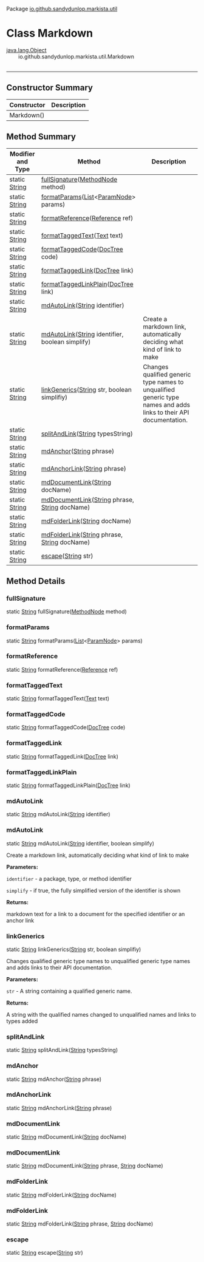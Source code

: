 Package [io.github.sandydunlop.markista.util](index.md)

# Class Markdown
[java.lang.Object](https://docs.oracle.com/en/java/javase/24/docs/api/java.base/java/lang/Object.html)<br/>
&nbsp;&nbsp;&nbsp;&nbsp;&nbsp;&nbsp;&nbsp;&nbsp;io.github.sandydunlop.markista.util.Markdown<br/>
<br/>

----


## Constructor Summary

| Constructor | Description |
|-------------|-------------|
| Markdown()  |             |

## Method Summary

| Modifier and Type                                                                                   | Method                                                                                                                                                                                                                                       | Description                                                                                                       |
|-----------------------------------------------------------------------------------------------------|----------------------------------------------------------------------------------------------------------------------------------------------------------------------------------------------------------------------------------------------|-------------------------------------------------------------------------------------------------------------------|
| static [String](https://docs.oracle.com/en/java/javase/24/docs/api/java.base/java/lang/String.html) | [fullSignature](#fullsignature)([MethodNode](../model/MethodNode.md) method)                                                                                                                                                                 |                                                                                                                   |
| static [String](https://docs.oracle.com/en/java/javase/24/docs/api/java.base/java/lang/String.html) | [formatParams](#formatparams)([List](https://docs.oracle.com/en/java/javase/24/docs/api/java.base/java/util/List.html)&lt;[ParamNode](../model/ParamNode.md)&gt; params)                                                                     |                                                                                                                   |
| static [String](https://docs.oracle.com/en/java/javase/24/docs/api/java.base/java/lang/String.html) | [formatReference](#formatreference)([Reference](../model/Reference.md) ref)                                                                                                                                                                  |                                                                                                                   |
| static [String](https://docs.oracle.com/en/java/javase/24/docs/api/java.base/java/lang/String.html) | [formatTaggedText](#formattaggedtext)([Text](../model/Text.md) text)                                                                                                                                                                         |                                                                                                                   |
| static [String](https://docs.oracle.com/en/java/javase/24/docs/api/java.base/java/lang/String.html) | [formatTaggedCode](#formattaggedcode)([DocTree](https://docs.oracle.com/en/java/javase/24/docs/api/jdk.compiler/com/sun/source/doctree/DocTree.html) code)                                                                                   |                                                                                                                   |
| static [String](https://docs.oracle.com/en/java/javase/24/docs/api/java.base/java/lang/String.html) | [formatTaggedLink](#formattaggedlink)([DocTree](https://docs.oracle.com/en/java/javase/24/docs/api/jdk.compiler/com/sun/source/doctree/DocTree.html) link)                                                                                   |                                                                                                                   |
| static [String](https://docs.oracle.com/en/java/javase/24/docs/api/java.base/java/lang/String.html) | [formatTaggedLinkPlain](#formattaggedlinkplain)([DocTree](https://docs.oracle.com/en/java/javase/24/docs/api/jdk.compiler/com/sun/source/doctree/DocTree.html) link)                                                                         |                                                                                                                   |
| static [String](https://docs.oracle.com/en/java/javase/24/docs/api/java.base/java/lang/String.html) | [mdAutoLink](#mdautolink)([String](https://docs.oracle.com/en/java/javase/24/docs/api/java.base/java/lang/String.html) identifier)                                                                                                           |                                                                                                                   |
| static [String](https://docs.oracle.com/en/java/javase/24/docs/api/java.base/java/lang/String.html) | [mdAutoLink](#mdautolink)([String](https://docs.oracle.com/en/java/javase/24/docs/api/java.base/java/lang/String.html) identifier, boolean simplify)                                                                                         | Create a markdown link, automatically deciding what kind of link to make                                          |
| static [String](https://docs.oracle.com/en/java/javase/24/docs/api/java.base/java/lang/String.html) | [linkGenerics](#linkgenerics)([String](https://docs.oracle.com/en/java/javase/24/docs/api/java.base/java/lang/String.html) str, boolean simplifiy)                                                                                           | Changes qualified generic type names to unqualified generic type names and adds links to their API documentation. |
| static [String](https://docs.oracle.com/en/java/javase/24/docs/api/java.base/java/lang/String.html) | [splitAndLink](#splitandlink)([String](https://docs.oracle.com/en/java/javase/24/docs/api/java.base/java/lang/String.html) typesString)                                                                                                      |                                                                                                                   |
| static [String](https://docs.oracle.com/en/java/javase/24/docs/api/java.base/java/lang/String.html) | [mdAnchor](#mdanchor)([String](https://docs.oracle.com/en/java/javase/24/docs/api/java.base/java/lang/String.html) phrase)                                                                                                                   |                                                                                                                   |
| static [String](https://docs.oracle.com/en/java/javase/24/docs/api/java.base/java/lang/String.html) | [mdAnchorLink](#mdanchorlink)([String](https://docs.oracle.com/en/java/javase/24/docs/api/java.base/java/lang/String.html) phrase)                                                                                                           |                                                                                                                   |
| static [String](https://docs.oracle.com/en/java/javase/24/docs/api/java.base/java/lang/String.html) | [mdDocumentLink](#mddocumentlink)([String](https://docs.oracle.com/en/java/javase/24/docs/api/java.base/java/lang/String.html) docName)                                                                                                      |                                                                                                                   |
| static [String](https://docs.oracle.com/en/java/javase/24/docs/api/java.base/java/lang/String.html) | [mdDocumentLink](#mddocumentlink)([String](https://docs.oracle.com/en/java/javase/24/docs/api/java.base/java/lang/String.html) phrase, [String](https://docs.oracle.com/en/java/javase/24/docs/api/java.base/java/lang/String.html) docName) |                                                                                                                   |
| static [String](https://docs.oracle.com/en/java/javase/24/docs/api/java.base/java/lang/String.html) | [mdFolderLink](#mdfolderlink)([String](https://docs.oracle.com/en/java/javase/24/docs/api/java.base/java/lang/String.html) docName)                                                                                                          |                                                                                                                   |
| static [String](https://docs.oracle.com/en/java/javase/24/docs/api/java.base/java/lang/String.html) | [mdFolderLink](#mdfolderlink)([String](https://docs.oracle.com/en/java/javase/24/docs/api/java.base/java/lang/String.html) phrase, [String](https://docs.oracle.com/en/java/javase/24/docs/api/java.base/java/lang/String.html) docName)     |                                                                                                                   |
| static [String](https://docs.oracle.com/en/java/javase/24/docs/api/java.base/java/lang/String.html) | [escape](#escape)([String](https://docs.oracle.com/en/java/javase/24/docs/api/java.base/java/lang/String.html) str)                                                                                                                          |                                                                                                                   |

## Method Details

### fullSignature

static [String](https://docs.oracle.com/en/java/javase/24/docs/api/java.base/java/lang/String.html) fullSignature([MethodNode](../model/MethodNode.md) method)



### formatParams

static [String](https://docs.oracle.com/en/java/javase/24/docs/api/java.base/java/lang/String.html) formatParams([List](https://docs.oracle.com/en/java/javase/24/docs/api/java.base/java/util/List.html)&lt;[ParamNode](../model/ParamNode.md)&gt; params)



### formatReference

static [String](https://docs.oracle.com/en/java/javase/24/docs/api/java.base/java/lang/String.html) formatReference([Reference](../model/Reference.md) ref)



### formatTaggedText

static [String](https://docs.oracle.com/en/java/javase/24/docs/api/java.base/java/lang/String.html) formatTaggedText([Text](../model/Text.md) text)



### formatTaggedCode

static [String](https://docs.oracle.com/en/java/javase/24/docs/api/java.base/java/lang/String.html) formatTaggedCode([DocTree](https://docs.oracle.com/en/java/javase/24/docs/api/jdk.compiler/com/sun/source/doctree/DocTree.html) code)



### formatTaggedLink

static [String](https://docs.oracle.com/en/java/javase/24/docs/api/java.base/java/lang/String.html) formatTaggedLink([DocTree](https://docs.oracle.com/en/java/javase/24/docs/api/jdk.compiler/com/sun/source/doctree/DocTree.html) link)



### formatTaggedLinkPlain

static [String](https://docs.oracle.com/en/java/javase/24/docs/api/java.base/java/lang/String.html) formatTaggedLinkPlain([DocTree](https://docs.oracle.com/en/java/javase/24/docs/api/jdk.compiler/com/sun/source/doctree/DocTree.html) link)



### mdAutoLink

static [String](https://docs.oracle.com/en/java/javase/24/docs/api/java.base/java/lang/String.html) mdAutoLink([String](https://docs.oracle.com/en/java/javase/24/docs/api/java.base/java/lang/String.html) identifier)



### mdAutoLink

static [String](https://docs.oracle.com/en/java/javase/24/docs/api/java.base/java/lang/String.html) mdAutoLink([String](https://docs.oracle.com/en/java/javase/24/docs/api/java.base/java/lang/String.html) identifier, boolean simplify)

Create a markdown link, automatically deciding what kind of link to make

**Parameters:**

`identifier` - a package, type, or method identifier

`simplify` - if true, the fully simplified version of the identifier is shown

**Returns:**

markdown text for a link to a document for the specified identifier or an anchor link

### linkGenerics

static [String](https://docs.oracle.com/en/java/javase/24/docs/api/java.base/java/lang/String.html) linkGenerics([String](https://docs.oracle.com/en/java/javase/24/docs/api/java.base/java/lang/String.html) str, boolean simplifiy)

Changes qualified generic type names to unqualified generic type names and adds links to their API documentation.

**Parameters:**

`str` - A string containing a qualified generic name.

**Returns:**

A string with the qualified names changed to unqualified names and links to types added

### splitAndLink

static [String](https://docs.oracle.com/en/java/javase/24/docs/api/java.base/java/lang/String.html) splitAndLink([String](https://docs.oracle.com/en/java/javase/24/docs/api/java.base/java/lang/String.html) typesString)



### mdAnchor

static [String](https://docs.oracle.com/en/java/javase/24/docs/api/java.base/java/lang/String.html) mdAnchor([String](https://docs.oracle.com/en/java/javase/24/docs/api/java.base/java/lang/String.html) phrase)



### mdAnchorLink

static [String](https://docs.oracle.com/en/java/javase/24/docs/api/java.base/java/lang/String.html) mdAnchorLink([String](https://docs.oracle.com/en/java/javase/24/docs/api/java.base/java/lang/String.html) phrase)



### mdDocumentLink

static [String](https://docs.oracle.com/en/java/javase/24/docs/api/java.base/java/lang/String.html) mdDocumentLink([String](https://docs.oracle.com/en/java/javase/24/docs/api/java.base/java/lang/String.html) docName)



### mdDocumentLink

static [String](https://docs.oracle.com/en/java/javase/24/docs/api/java.base/java/lang/String.html) mdDocumentLink([String](https://docs.oracle.com/en/java/javase/24/docs/api/java.base/java/lang/String.html) phrase, [String](https://docs.oracle.com/en/java/javase/24/docs/api/java.base/java/lang/String.html) docName)



### mdFolderLink

static [String](https://docs.oracle.com/en/java/javase/24/docs/api/java.base/java/lang/String.html) mdFolderLink([String](https://docs.oracle.com/en/java/javase/24/docs/api/java.base/java/lang/String.html) docName)



### mdFolderLink

static [String](https://docs.oracle.com/en/java/javase/24/docs/api/java.base/java/lang/String.html) mdFolderLink([String](https://docs.oracle.com/en/java/javase/24/docs/api/java.base/java/lang/String.html) phrase, [String](https://docs.oracle.com/en/java/javase/24/docs/api/java.base/java/lang/String.html) docName)



### escape

static [String](https://docs.oracle.com/en/java/javase/24/docs/api/java.base/java/lang/String.html) escape([String](https://docs.oracle.com/en/java/javase/24/docs/api/java.base/java/lang/String.html) str)



